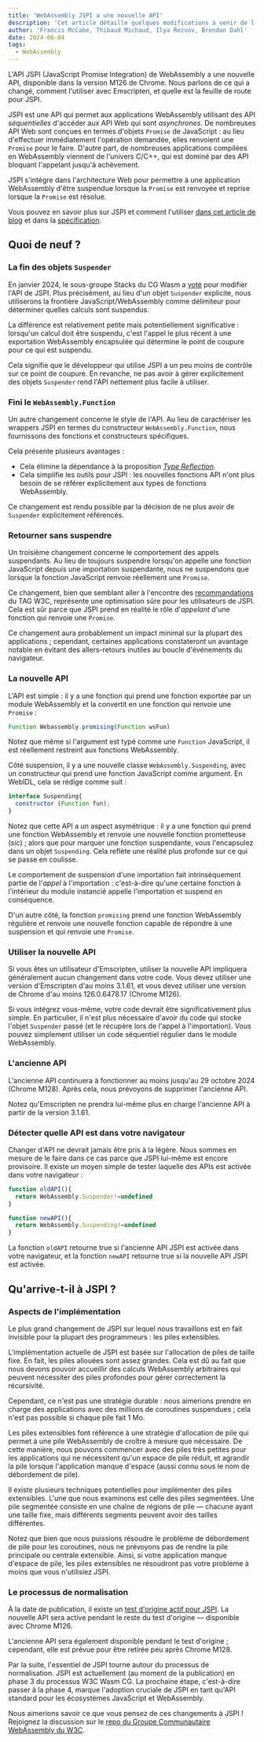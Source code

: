 ```yaml
---
title: 'WebAssembly JSPI a une nouvelle API'
description: 'Cet article détaille quelques modifications à venir de l'API JSPI (JavaScript Promise Integration).'
author: 'Francis McCabe, Thibaud Michaud, Ilya Rezvov, Brendan Dahl'
date: 2024-06-04
tags:
  - WebAssembly
---
```

L'API JSPI (JavaScript Promise Integration) de WebAssembly a une nouvelle API, disponible dans la version M126 de Chrome. Nous parlons de ce qui a changé, comment l'utiliser avec Emscripten, et quelle est la feuille de route pour JSPI.

JSPI est une API qui permet aux applications WebAssembly utilisant des API *séquentielles* d'accéder aux API Web qui sont *asynchrones*. De nombreuses API Web sont conçues en termes d'objets `Promise` de JavaScript : au lieu d'effectuer immédiatement l'opération demandée, elles renvoient une `Promise` pour le faire. D'autre part, de nombreuses applications compilées en WebAssembly viennent de l'univers C/C++, qui est dominé par des API bloquant l'appelant jusqu'à achèvement.

<!--truncate-->
JSPI s'intègre dans l'architecture Web pour permettre à une application WebAssembly d'être suspendue lorsque la `Promise` est renvoyée et reprise lorsque la `Promise` est résolue.

Vous pouvez en savoir plus sur JSPI et comment l'utiliser [dans cet article de blog](https://v8.dev/blog/jspi) et dans la [spécification](https://github.com/WebAssembly/js-promise-integration).

## Quoi de neuf ?

### La fin des objets `Suspender`

En janvier 2024, le sous-groupe Stacks du CG Wasm a [voté](https://github.com/WebAssembly/meetings/blob/297ac8b5ac00e6be1fe33b1f4a146cc7481b631d/stack/2024/stack-2024-01-29.md) pour modifier l'API de JSPI. Plus précisément, au lieu d'un objet `Suspender` explicite, nous utiliserons la frontière JavaScript/WebAssembly comme délimiteur pour déterminer quelles calculs sont suspendus.

La différence est relativement petite mais potentiellement significative : lorsqu'un calcul doit être suspendu, c'est l'appel le plus récent à une exportation WebAssembly encapsulée qui détermine le point de coupure pour ce qui est suspendu.

Cela signifie que le développeur qui utilise JSPI a un peu moins de contrôle sur ce point de coupure. En revanche, ne pas avoir à gérer explicitement des objets `Suspender` rend l'API nettement plus facile à utiliser.

### Fini le `WebAssembly.Function`

Un autre changement concerne le style de l'API. Au lieu de caractériser les wrappers JSPI en termes du constructeur `WebAssembly.Function`, nous fournissons des fonctions et constructeurs spécifiques.

Cela présente plusieurs avantages :

- Cela élimine la dépendance à la proposition [*Type Reflection*](https://github.com/WebAssembly/js-types).
- Cela simplifie les outils pour JSPI : les nouvelles fonctions API n'ont plus besoin de se référer explicitement aux types de fonctions WebAssembly.

Ce changement est rendu possible par la décision de ne plus avoir de `Suspender` explicitement référencés.

### Retourner sans suspendre

Un troisième changement concerne le comportement des appels suspendants. Au lieu de toujours suspendre lorsqu'on appelle une fonction JavaScript depuis une importation suspendante, nous ne suspendons que lorsque la fonction JavaScript renvoie réellement une `Promise`.

Ce changement, bien que semblant aller à l'encontre des [recommandations](https://www.w3.org/2001/tag/doc/promises-guide#accepting-promises) du TAG W3C, représente une optimisation sûre pour les utilisateurs de JSPI. Cela est sûr parce que JSPI prend en réalité le rôle d'*appelant* d'une fonction qui renvoie une `Promise`.

Ce changement aura probablement un impact minimal sur la plupart des applications ; cependant, certaines applications constateront un avantage notable en évitant des allers-retours inutiles au boucle d'événements du navigateur.

### La nouvelle API

L'API est simple : il y a une fonction qui prend une fonction exportée par un module WebAssembly et la convertit en une fonction qui renvoie une `Promise` :

```js
Function Webassembly.promising(Function wsFun)
```

Notez que même si l'argument est typé comme une `Function` JavaScript, il est réellement restreint aux fonctions WebAssembly.

Côté suspension, il y a une nouvelle classe `WebAssembly.Suspending`, avec un constructeur qui prend une fonction JavaScript comme argument. En WebIDL, cela se rédige comme suit :

```js
interface Suspending{
  constructor (Function fun);
}
```

Notez que cette API a un aspect asymétrique : il y a une fonction qui prend une fonction WebAssembly et renvoie une nouvelle fonction prometteuse (_sic_) ; alors que pour marquer une fonction suspendante, vous l'encapsulez dans un objet `Suspending`. Cela reflète une réalité plus profonde sur ce qui se passe en coulisse.

Le comportement de suspension d'une importation fait intrinsèquement partie de l'*appel* à l'importation : c'est-à-dire qu'une certaine fonction à l'intérieur du module instancié appelle l'importation et suspend en conséquence.

D'un autre côté, la fonction `promising` prend une fonction WebAssembly régulière et renvoie une nouvelle fonction capable de répondre à une suspension et qui renvoie une `Promise`.

### Utiliser la nouvelle API

Si vous êtes un utilisateur d'Emscripten, utiliser la nouvelle API impliquera généralement aucun changement dans votre code. Vous devez utiliser une version d'Emscripten d'au moins 3.1.61, et vous devez utiliser une version de Chrome d'au moins 126.0.6478.17 (Chrome M126).

Si vous intégrez vous-même, votre code devrait être significativement plus simple. En particulier, il n'est plus nécessaire d'avoir du code qui stocke l'objet `Suspender` passé (et le récupère lors de l'appel à l'importation). Vous pouvez simplement utiliser un code séquentiel régulier dans le module WebAssembly.

### L'ancienne API

L'ancienne API continuera à fonctionner au moins jusqu'au 29 octobre 2024 (Chrome M128). Après cela, nous prévoyons de supprimer l'ancienne API.

Notez qu'Emscripten ne prendra lui-même plus en charge l'ancienne API à partir de la version 3.1.61.

### Détecter quelle API est dans votre navigateur

Changer d'API ne devrait jamais être pris à la légère. Nous sommes en mesure de le faire dans ce cas parce que JSPI lui-même est encore provisoire. Il existe un moyen simple de tester laquelle des APIs est activée dans votre navigateur :

```js
function oldAPI(){
  return WebAssembly.Suspender!=undefined
}

function newAPI(){
  return WebAssembly.Suspending!=undefined
}
```

La fonction `oldAPI` retourne true si l'ancienne API JSPI est activée dans votre navigateur, et la fonction `newAPI` retourne true si la nouvelle API JSPI est activée.

## Qu'arrive-t-il à JSPI ?

### Aspects de l'implémentation

Le plus grand changement de JSPI sur lequel nous travaillons est en fait invisible pour la plupart des programmeurs : les piles extensibles.

L'implémentation actuelle de JSPI est basée sur l'allocation de piles de taille fixe. En fait, les piles allouées sont assez grandes. Cela est dû au fait que nous devons pouvoir accueillir des calculs WebAssembly arbitraires qui peuvent nécessiter des piles profondes pour gérer correctement la récursivité.

Cependant, ce n'est pas une stratégie durable : nous aimerions prendre en charge des applications avec des millions de coroutines suspendues ; cela n'est pas possible si chaque pile fait 1 Mo.

Les piles extensibles font référence à une stratégie d'allocation de pile qui permet à une pile WebAssembly de croître à mesure que nécessaire. De cette manière, nous pouvons commencer avec des piles très petites pour les applications qui ne nécessitent qu'un espace de pile réduit, et agrandir la pile lorsque l'application manque d'espace (aussi connu sous le nom de débordement de pile).

Il existe plusieurs techniques potentielles pour implémenter des piles extensibles. L'une que nous examinons est celle des piles segmentées. Une pile segmentée consiste en une chaîne de régions de pile &mdash; chacune ayant une taille fixe, mais différents segments peuvent avoir des tailles différentes.

Notez que bien que nous puissions résoudre le problème de débordement de pile pour les coroutines, nous ne prévoyons pas de rendre la pile principale ou centrale extensible. Ainsi, si votre application manque d'espace de pile, les piles extensibles ne résoudront pas votre problème à moins que vous n'utilisiez JSPI.

### Le processus de normalisation

À la date de publication, il existe un [test d'origine actif pour JSPI](https://v8.dev/blog/jspi-ot). La nouvelle API sera active pendant le reste du test d'origine &mdash; disponible avec Chrome M126.

L'ancienne API sera également disponible pendant le test d'origine ; cependant, elle est prévue pour être retirée peu après Chrome M128.

Par la suite, l'essentiel de JSPI tourne autour du processus de normalisation. JSPI est actuellement (au moment de la publication) en phase 3 du processus W3C Wasm CG. La prochaine étape, c'est-à-dire passer à la phase 4, marque l'adoption cruciale de JSPI en tant qu'API standard pour les écosystèmes JavaScript et WebAssembly.

Nous aimerions savoir ce que vous pensez de ces changements à JSPI ! Rejoignez la discussion sur le [repo du Groupe Communautaire WebAssembly du W3C](https://github.com/WebAssembly/js-promise-integration).
